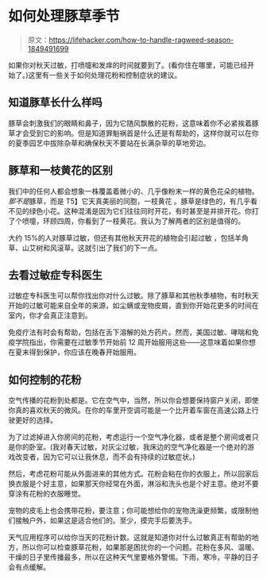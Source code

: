 # 如何处理豚草季节

> 原文：<https://lifehacker.com/how-to-handle-ragweed-season-1849491699>

如果你对秋天过敏，打喷嚏和发痒的时间就要到了。(看你住在哪里，可能已经开始了。)这里有一些关于如何处理花粉和控制症状的建议。



## 知道豚草长什么样吗

豚草会刺激我们的眼睛和鼻子，因为它随风飘散的花粉，这意味着你不必紧挨着豚草才会受到它的影响。但是知道罪魁祸首是什么还是有帮助的，这样你就可以在你的夏季园艺中拔除杂草和确保秋天不要站在长满杂草的草地旁边。

## 豚草和一枝黄花的区别

我们中的任何人都会想象一株覆盖着微小的、几乎像粉末一样的黄色花朵的植物。*那不是*豚草，而是 T5】它天真美丽的同胞，一枝黄花 。豚草是绿色的，有几乎看不见的绿色小花。这种混淆是因为它们往往同时开花，有时甚至是并排开花。你打了个喷嚏，环顾四周，你看到了一枝黄花。我认为了解两者的区别是值得的。

大约 15%的人对豚草过敏，但还有其他秋天开花的植物会引起过敏 ，包括羊角草、山艾树和风滚草。这就引出了我们的下一点。

## 去看过敏症专科医生

过敏症专科医生可以帮你找出你对什么过敏。除了豚草和其他秋季植物，有时秋天开始的过敏可能来自全年的来源，如尘螨或宠物皮屑，直到你开始花更多的时间在室内，你才会真正注意到。

免疫疗法有时会有帮助，包括在舌下溶解的处方药片。然而，美国过敏、哮喘和免疫学院指出，你需要在过敏季节开始前 12 周开始服用这些——这意味着如果你想在夏末得到保护，你应该在晚春开始服用。

## 如何控制的花粉

空气传播的花粉到处都是。它在空气中，当然，所以你会想要保持窗户关闭，即使你真的喜欢秋天的微风。在你的车里开空调可能是一个比开着车窗在高速公路上行驶更好的选择。

为了过滤掉进入你房间的花粉，考虑运行一个空气净化器，或者是整个房间或者只是你的卧室。(我对春天过敏，对灰尘过敏，我床边的空气净化器是一个绝对的游戏改变者，因为它可以让我休息，而不会有持续的过敏症状。)

然后，考虑花粉可能从外面进来的其他方式。花粉会粘在你的衣服上，所以回家后换衣服是个好主意，如果那天你经常在外面，淋浴和洗头也是个好主意。绝对不要穿涂有花粉的衣服睡觉。

宠物的皮毛上也会携带花粉，要注意；你可能想给你的宠物洗澡更频繁，或限制他们接触户外，如果这是适合他们的。至少，摸完手后要洗手。

天气应用程序可以给你当天的花粉计数。这就是知道你对什么过敏真正有帮助的地方，所以你可以检查豚草花粉，如果那是困扰你的一个问题。花粉在多风、温暖、干燥的日子里传播最多，所以在这种天气里要格外警惕。下雨，寒冷，平静的日子会有点缓解。